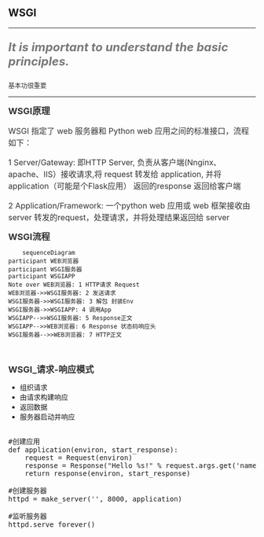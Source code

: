 ##  WSGI
----
<font size=5 color="#797979">

__*It is important to understand the basic principles.*__

</font>

<font size=2 color="#333">

基本功很重要

</font>

----

<font size=4 color="#333"> __WSGI原理__ </font> 

<font size=3 color="#333">

WSGI 指定了 web 服务器和 Python web 应用之间的标准接口，流程如下：

1 Server/Gateway: 即HTTP Server, 负责从客户端(Nnginx、apache、IIS）接收请求,将 request 转发给 application, 并将 application（可能是个Flask应用） 返回的response 返回给客户端

2 Application/Framework: 一个python web 应用或 web 框架接收由 server 转发的request，处理请求，并将处理结果返回给 server
</font>  

<font size=4 color="#333"> __WSGI流程__ </font> 

```mermaid
    sequenceDiagram  
participant WEB浏览器
participant WSGI服务器
participant WSGIAPP
Note over WEB浏览器: 1 HTTP请求 Request
WEB浏览器->>WSGI服务器: 2 发送请求
WSGI服务器->>WSGI服务器: 3 解包 封装Env
WSGI服务器->>WSGIAPP: 4 调用App
WSGIAPP-->>WSGI服务器: 5 Response正文
WSGIAPP-->>WEB浏览器: 6 Response 状态码响应头
WSGI服务器-->>WEB浏览器: 7 HTTP正文
```
<font size=4 color="#fff"> 
a
</font>
<font size=4 color="#333"> 

__WSGI_请求-响应模式__ 
</font> 
+ 组织请求
+ 由请求构建响应
+ 返回数据
+ 服务器启动并响应
<pre>

#创建应用
def application(environ, start_response):
    request = Request(environ)
    response = Response("Hello %s!" % request.args.get('name', 'World!'))
    return response(environ, start_response)

#创建服务器
httpd = make_server('', 8000, application)

#监听服务器
httpd.serve_forever()
</pre>
